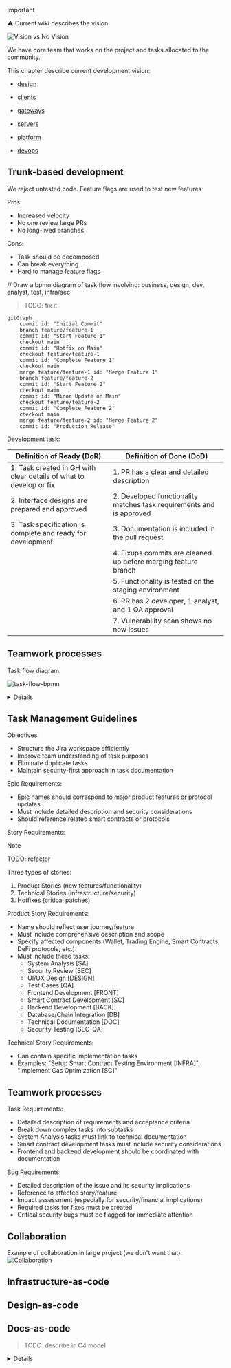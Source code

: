 > [!IMPORTANT]  
> ⚠️ Current wiki describes the vision
>
> ![Vision vs No Vision](/.assets/vision-vs-no-vision.png)

We have core team that works on the project and tasks allocated to the community.

This chapter describe current development vision:

- [design](design.md)

- [clients](clients.md)

- [gateways](gateways.md)

- [servers](servers.md)

- [platform](platform.md)

- [devops](devops.md)

## Trunk-based development

We reject untested code.
Feature flags are used to test new features

Pros:
- Increased velocity
- No one review large PRs
- No long-lived branches

Cons:
- Task should be decomposed
- Can break everything
- Hard to manage feature flags

// Draw a bpmn diagram of task flow involving: business, design, dev, analyst, test, infra/sec

> TODO: fix it

```mermaid
gitGraph
    commit id: "Initial Commit"
    branch feature/feature-1
    commit id: "Start Feature 1"
    checkout main
    commit id: "Hotfix on Main"
    checkout feature/feature-1
    commit id: "Complete Feature 1"
    checkout main
    merge feature/feature-1 id: "Merge Feature 1"
    branch feature/feature-2
    commit id: "Start Feature 2"
    checkout main
    commit id: "Minor Update on Main"
    checkout feature/feature-2
    commit id: "Complete Feature 2"
    checkout main
    merge feature/feature-2 id: "Merge Feature 2"
    commit id: "Production Release"
```

Development task:

| **Definition of Ready (DoR)**                                      | **Definition of Done (DoD)**                                           |
|-------------------------------------------------------------------|-----------------------------------------------------------------------|
| 1. Task created in GH with clear details of what to develop or fix | 1. PR has a clear and detailed description                            |
| 2. Interface designs are prepared and approved                    | 2. Developed functionality matches task requirements and is approved  |
| 3. Task specification is complete and ready for development        | 3. Documentation is included in the pull request                      |
|                                                                   | 4. Fixups commits are cleaned up before merging feature branch        |
|                                                                   | 5. Functionality is tested on the staging environment                 |
|                                                                   | 6. PR has 2 developer, 1 analyst, and 1 QA approval                   |
|                                                                   | 7. Vulnerability scan shows no new issues                             |

## Teamwork processes

Task flow diagram:

![task-flow-bpmn](.assets/task-flow.svg)
<details>

```txt
@startuml task-flow

@enduml
```

</details>

## Task Management Guidelines

Objectives:
- Structure the Jira workspace efficiently
- Improve team understanding of task purposes
- Eliminate duplicate tasks
- Maintain security-first approach in task documentation

Epic Requirements:
- Epic names should correspond to major product features or protocol updates
- Must include detailed description and security considerations
- Should reference related smart contracts or protocols

Story Requirements:

> [!NOTE]
> TODO: refactor

Three types of stories:
1. Product Stories (new features/functionality)
2. Technical Stories (infrastructure/security)
3. Hotfixes (critical patches)

Product Story Requirements:
- Name should reflect user journey/feature
- Must include comprehensive description and scope
- Specify affected components (Wallet, Trading Engine, Smart Contracts, DeFi protocols, etc.)
- Must include these tasks:
  - System Analysis [SA]
  - Security Review [SEC]
  - UI/UX Design [DESIGN]
  - Test Cases [QA]
  - Frontend Development [FRONT]
  - Smart Contract Development [SC]
  - Backend Development [BACK]
  - Database/Chain Integration [DB]
  - Technical Documentation [DOC]
  - Security Testing [SEC-QA]

Technical Story Requirements:
- Can contain specific implementation tasks
- Examples: "Setup Smart Contract Testing Environment [INFRA]", "Implement Gas Optimization [SC]"

## Teamwork processes

Task Requirements:
- Detailed description of requirements and acceptance criteria
- Break down complex tasks into subtasks
- System Analysis tasks must link to technical documentation
- Smart contract development tasks must include security considerations
- Frontend and backend development should be coordinated with documentation

Bug Requirements:
- Detailed description of the issue and its security implications
- Reference to affected story/feature
- Impact assessment (especially for security/financial implications)
- Required tasks for fixes must be created
- Critical security bugs must be flagged for immediate attention

## Collaboration

Example of collaboration in large project (we don't want that):
![Collaboration](../.assets/collaboration.png)

## Infrastructure-as-code

## Design-as-code

## Docs-as-code

> TODO: describe in C4 model

<details>

```txt
@startuml
!include <https://raw.githubusercontent.com/plantuml-stdlib/C4-PlantUML/master/C4_Container.puml>

Person(user, "User")
System(system, "Marketplace")

Rel(user, system, "Make order")
@enduml

```

</details>

